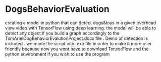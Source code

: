 # DogsBehaviorEvaluation
creating a model in python that can detect dogs&amp;toys in a given overhead view video with TensorFlow using deep learning. the model will be able to detect any object if you build a graph accordingly to the TomArielDogBehaviorEvalutionProject.docx file . Demo of detection is included . we made the script into .exe file in order to make it more user friendly because now you wont have to download TensorFlow and the python environment if you wish to use the program

